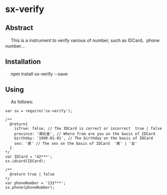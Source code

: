 # sx-verify

## Abstract

&ensp;&ensp; This is a instrument to verify various of number, such as IDCard、phone number...

## Installation

&ensp;&ensp; npm install sx-verify --save

## Using

&ensp;&ensp; As follows:
```
var sx = require('sx-verify');

/**
  @return{
    isTrue: false, // The IDCard is correct or incorrect  true | false
    province: '湖北省', // Where from are you on the basis of IDCard
    birthday: '1990-01-01', // The birthday on the basis of IDCard
    sex: '男' // The sex on the basis of IDCard  '男' | '女'
  }
*/
var IDCard = '42***';
sx.idcard(IDCard);

/**
  @return true | false
*/
var phoneNumber = '131***';
sx.phone(phoneNumber);
```